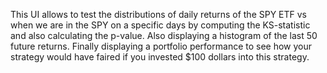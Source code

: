 This UI allows to test the distributions of daily returns of the SPY ETF vs when we are in the SPY on a specific days by computing the KS-statistic and also calculating the p-value. 
Also displaying a histogram of the last 50 future returns. 
Finally displaying a portfolio performance to see how your strategy would have faired if you invested $100 dollars into this strategy. 
